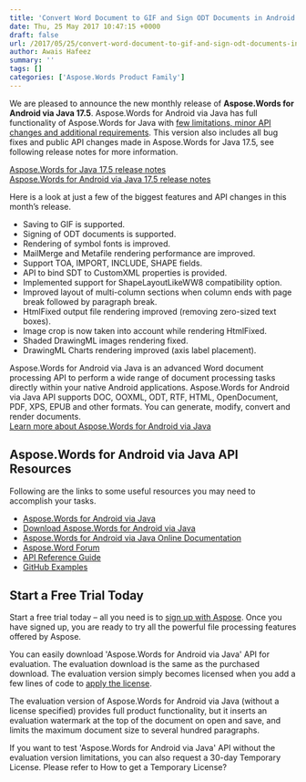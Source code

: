 ```yaml
---
title: 'Convert Word Document to GIF and Sign ODT Documents in Android'
date: Thu, 25 May 2017 10:47:15 +0000
draft: false
url: /2017/05/25/convert-word-document-to-gif-and-sign-odt-documents-in-android/
author: Awais Hafeez
summary: ''
tags: []
categories: ['Aspose.Words Product Family']
---
```


We are pleased to announce the new monthly release of **Aspose.Words for Android via Java 17.5**. Aspose.Words for Android via Java has full functionality of Aspose.Words for Java with [few limitations, minor API changes and additional requirements][1]. This version also includes all bug fixes and public API changes made in Aspose.Words for Java 17.5, see following release notes for more information.

[Aspose.Words for Java 17.5 release notes][2]  
[Aspose.Words for Android via Java 17.5 release notes][3]

Here is a look at just a few of the biggest features and API changes in this month’s release.

*   Saving to GIF is supported.
*   Signing of ODT documents is supported.
*   Rendering of symbol fonts is improved.
*   MailMerge and Metafile rendering performance are improved.
*   Support TOA, IMPORT, INCLUDE, SHAPE fields.
*   API to bind SDT to CustomXML properties is provided.
*   Implemented support for ShapeLayoutLikeWW8 compatibility option.
*   Improved layout of multi-column sections when column ends with page break followed by paragraph break.
*   HtmlFixed output file rendering improved (removing zero-sized text boxes).
*   Image crop is now taken into account while rendering HtmlFixed.
*   Shaded DrawingML images rendering fixed.
*   DrawingML Charts rendering improved (axis label placement).

Aspose.Words for Android via Java is an advanced Word document processing API to perform a wide range of document processing tasks directly within your native Android applications. Aspose.Words for Android via Java API supports DOC, OOXML, ODT, RTF, HTML, OpenDocument, PDF, XPS, EPUB and other formats. You can generate, modify, convert and render documents.  
[Learn more about Aspose.Words for Android via Java][4]

## Aspose.Words for Android via Java API Resources

Following are the links to some useful resources you may need to accomplish your tasks.

*   [Aspose.Words for Android via Java][5]
*   [Download Aspose.Words for Android via Java][6]
*   [Aspose.Words for Android via Java Online Documentation][7]
*   [Aspose.Word Forum][8]
*   [API Reference Guide][9]
*   [GitHub Examples][10]

## Start a Free Trial Today

Start a free trial today – all you need is to [sign up with Aspose][11]. Once you have signed up, you are ready to try all the powerful file processing features offered by Aspose.

You can easily download 'Aspose.Words for Android via Java' API for evaluation. The evaluation download is the same as the purchased download. The evaluation version simply becomes licensed when you add a few lines of code to [apply the license][12].

The evaluation version of Aspose.Words for Android via Java (without a license specified) provides full product functionality, but it inserts an evaluation watermark at the top of the document on open and save, and limits the maximum document size to several hundred paragraphs.

If you want to test 'Aspose.Words for Android via Java' API without the evaluation version limitations, you can also request a 30-day Temporary License. Please refer to How to get a Temporary License?




[1]: https://docs.aspose.com/words/java/aspose-words-for-android-via-java-api-differences-and-limitations/
[2]: https://docs.aspose.com/words/java/aspose-words-for-java-17-5-release-notes/
[3]: https://docs.aspose.com/words/java/aspose-words-for-android-via-java-17-5-release-notes/
[4]: https://products.aspose.com/words/android-java
[5]: https://www.aspose.com/products/words/android-java
[6]: https://downloads.aspose.com/words/androidjava
[7]: https://docs.aspose.com/words/java/
[8]: https://www.aspose.com/community/forums/aspose.words-product-family/75/showforum.aspx
[9]: https://apireference.aspose.com/java/words
[10]: https://github.com/aspose-words/Aspose.Words-for-Java
[11]: https://www.aspose.com/
[12]: https://docs.aspose.com/display/wordsjava/Licensing




